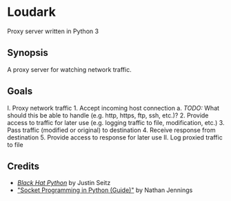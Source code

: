 # Loudark
Proxy server written in Python 3

## Synopsis

A proxy server for watching network traffic.

## Goals

I. Proxy network traffic
    1. Accept incoming host connection
        a. _TODO:_ What should this be able to handle (e.g. http, https, ftp, ssh, etc.)?
    2. Provide access to traffic for later use (e.g. logging traffic to file, modification, etc.)
    3. Pass traffic (modified or original) to destination
    4. Receive response from destination
    5. Provide access to response for later use
II. Log proxied traffic to file

## Credits

* _[Black Hat Python](https://nostarch.com/blackhatpython)_  by Justin Seitz
* ["Socket Programming in Python (Guide)"](https://realpython.com/python-sockets/#multi-connection-client-and-server) by Nathan Jennings
